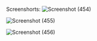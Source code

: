 Screenshorts:
![Screenshot (454)](https://github.com/user-attachments/assets/2334822c-2a71-45a7-a0b5-c400d6210571)


![Screenshot (455)](https://github.com/user-attachments/assets/9a1ac884-a227-43bb-bebc-949dda191159)


![Screenshot (456)](https://github.com/user-attachments/assets/b7c5288f-dad2-4beb-aae3-522eef3ce74c)

